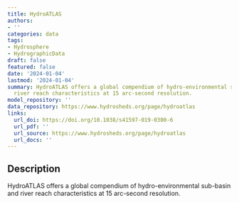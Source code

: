 ```yaml
---
title: HydroATLAS
authors:
- ''
categories: data
tags:
- Hydrosphere
- HydrographicData
draft: false
featured: false
date: '2024-01-04'
lastmod: '2024-01-04'
summary: HydroATLAS offers a global compendium of hydro-environmental sub-basin and
  river reach characteristics at 15 arc-second resolution.
model_repository: ''
data_repository: https://www.hydrosheds.org/page/hydroatlas
links:
  url_doi: https://doi.org/10.1038/s41597-019-0300-6
  url_pdf: ''
  url_source: https://www.hydrosheds.org/page/hydroatlas
  url_docs: ''
---
```


## Description

HydroATLAS offers a global compendium of hydro-environmental sub-basin and river reach characteristics at 15 arc-second resolution.

